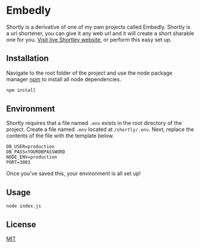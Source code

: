 # Embedly

Shortly is a derivative of one of my own projects called Embedly. Shortly is a url shortener, you can give it any web url and it will create a short sharable one for you. [Visit live Shortley website](http://shortly.mrwebmd.com), or perform this easy set up.

## Installation

Navigate to the root folder of the project and use the node package manager [npm](https://docs.npmjs.com/downloading-and-installing-node-js-and-npm) to install all node dependencies.

```bash
npm install
```

## Environment
Shortly requires that a file named `.env` exists in the root directory of the project. Create a file named `.env` located at `/shortly/.env`. Next, replace the contents of the file with the template below.

```
DB_USER=production
DB_PASS=YOURDBPASSWORD
NODE_ENV=production
PORT=3003
```
Once you've saved this, your environment is all set up!

## Usage
```
node index.js
```

## License
[MIT](https://mit-license.org/)